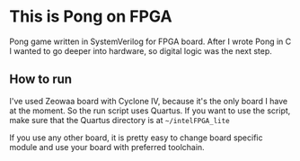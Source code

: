 # This is Pong on FPGA
Pong game written in SystemVerilog for FPGA board. After I wrote Pong in C I wanted to go deeper into hardware, so digital logic was the next step.

## How to run
I've used Zeowaa board with Cyclone IV, because it's the only board I have at the moment. So the run script uses Quartus. If you want to use the script, make sure that the Quartus directory is at `~/intelFPGA_lite`

If you use any other board, it is pretty easy to change board specific module and use your board with preferred toolchain.

